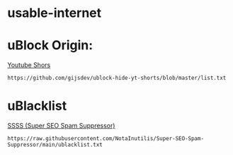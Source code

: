 # usable-internet


# uBlock Origin:
[Youtube Shors](https://github.com/gijsdev/ublock-hide-yt-shorts)
```
https://github.com/gijsdev/ublock-hide-yt-shorts/blob/master/list.txt
```

# uBlacklist
[SSSS (Super SEO Spam Suppressor)](https://github.com/NotaInutilis/Super-SEO-Spam-Suppressor)
```
https://raw.githubusercontent.com/NotaInutilis/Super-SEO-Spam-Suppressor/main/ublacklist.txt
```
